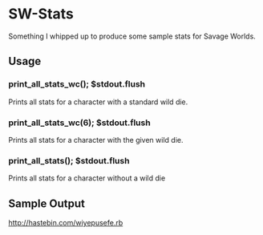 # SW-Stats #
Something I whipped up to produce some sample stats for Savage Worlds.
        
## Usage ##
### print_all_stats_wc(); $stdout.flush ###
Prints all stats for a character with a standard wild die.
### print_all_stats_wc(6); $stdout.flush ###
Prints all stats for a character with the given wild die.
### print_all_stats(); $stdout.flush ###
Prints all stats for a character without a wild die

## Sample Output ##
http://hastebin.com/wiyepusefe.rb
